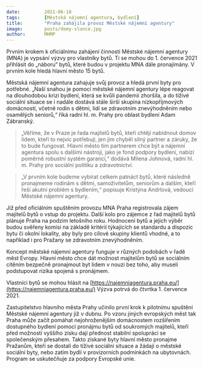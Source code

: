 ```yaml
---
date:         2021-06-18
tags:         [Městská nájemní agentura, bydlení]
title:        "Praha zahájila provoz Městské nájemní agentury"
image: 	      posts/domy-slunce.jpg
author:       MHMP
---
```


Prvním krokem k oficiálnímu zahájení činnosti Městské nájemní agentury (MNA) je vypsání výzvy pro vlastníky bytů. Ti se mohou do 1. července 2021 přihlásit do „náboru“ bytů, které budou v projektu MNA dále pronajímány. V prvním kole hledá hlavní město 15 bytů.

Městská nájemní agentura zahajuje svůj provoz a hledá první byty pro potřebné. „Naší snahou je pomocí městské nájemní agentury lépe reagovat na dlouhodobou krizi bydlení, která se kvůli pandemii zhoršila, a do tíživé sociální situace se i nadále dostává stále širší skupina nízkopříjmových domácností, včetně rodin s dětmi, lidí se zdravotním znevýhodněním nebo osamělých seniorů,“ říká radní hl. m. Prahy pro oblast bydlení Adam Zábranský.

> „Věříme, že v Praze je řada majitelů bytů, kteří chtějí nabídnout domov lidem, kteří to nejvíc potřebují, jen jim chyběl silný partner a záruky, že to bude fungovat. Hlavní město tím partnerem chce být a nájemní agentura spolu s dalšími nástroji, jako je fond podpory bydlení, nabízí poměrně robustní systém garancí,“ dodává Milena Johnová, radní hl. m. Prahy pro sociální politiku a zdravotnictví. 

> „V prvním kole budeme vybírat celkem patnáct bytů, které následně pronajmeme rodinám s dětmi, samoživitelům, seniorům a dalším, kteří řeší akutní problém s bydlením,“ popisuje Kristýna Andrlová, vedoucí Městské nájemní agentury.

Již před oficiálním spuštěním provozu MNA Praha registrovala zájem majitelů bytů o vstup do projektu. Další kolo pro zájemce z řad majitelů bytů plánuje Praha na podzim letošního roku. Hodnocení bytů a jejich výběr budou svěřeny komisi na základě kritérií týkajících se standardu a dispozic bytu či okolní lokality, aby byly pro cílové skupiny klientů vhodné, a to například i pro Pražany se zdravotním znevýhodněním.

Koncept městské nájemní agentury funguje v různých podobách v řadě měst Evropy. Hlavní město chce dát možnost majitelům bytů se sociálním cítěním bezpečně pronajmout byt lidem v nouzi bez toho, aby museli podstupovat rizika spojená s pronájmem.

Vlastníci bytů se mohou hlásit na [https://najemniagentura.praha.eu/](https://najemniagentura.praha.eu/) Výzva potrvá do čtvrtka 1. července 2021.

Zastupitelstvo hlavního města Prahy učinilo první krok k pilotnímu spuštění Městské nájemní agentury již v dubnu. Po vzoru jiných evropských měst tak Praha může začít pomáhat nejohroženějším domácnostem rozšířením dostupného bydlení pomocí pronájmu bytů od soukromých majitelů, kteří před možností vyššího zisku dají přednost stabilní spolupráci se společenským přesahem. Takto získané byty hlavní město pronajme Pražanům, kteří se dostali do tíživé sociální situace a žádají o městské sociální byty, nebo zatím bydlí v provizorních podmínkách na ubytovnách. Program se uskutečňuje za podpory Evropské unie. 

